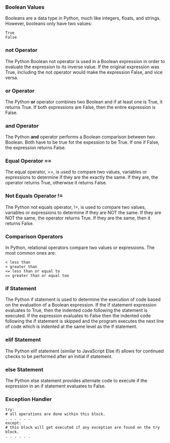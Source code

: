 ### Boolean Values
Booleans are a data type in Python, much like integers, floats, and strings. However, booleans only have two values:

    True
    False


### not Operator
The Python Boolean not operator is used in a Boolean expression in order to evaluate the expression to its inverse value. If the original expression was True, including the not operator would make the expression False, and vice versa.


### or Operator
The Python **or** operator combines two Boolean and if at least one is True, it returns True.
If both expressions are False, then the entire expression is False.

### and Operator
The Python **and** operator performs a Boolean comparison between two Boolean. Both have to be true fot the expession to be True. If one if False, the expression returns False.


### Equal Operator ==
The equal operator, ==, is used to compare two values, variables or expressions to determine if they are the exactly the same.
If they are, the operator returns True, otherwise it returns False.

### Not Equals Operator !=
The Python not equals operator, !=, is used to compare two values, variables or expressions to determine if they are NOT the same. If they are NOT the same, the operator returns True. If they are the same, then it returns False.


### Comparison Operators
In Python, relational operators compare two values or expressions. The most common ones are:

    < less than
    > greater than
    <= less than or equal to
    >= greater than or equal too


### if Statement
The Python if statement is used to determine the execution of code based on the evaluation of a Boolean expression.
If the if statement expression evaluates to True, then the indented code following the statement is executed.
If the expression evaluates to False then the indented code following the if statement is skipped and the program executes the next line of code which is indented at the same level as the if statement.


### elif Statement
The Python elif statement (similar to JavaScript Else if) allows for continued checks to be performed after an initial if statement. 

### else Statement
The Python else statement provides alternate code to execute if the expression in an if statement evaluates to False.


### Exception Handler
```
try:
# all operations are done within this block.
. . . . . . 
except:
# this block will get executed if any exception are found on the try block.
. . . . . .
```


